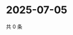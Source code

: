 # 2025-07-05

共 0 条

<!-- BEGIN ZHIHUQUESTIONS -->
<!-- 最后更新时间 Sat Jul 05 2025 04:12:35 GMT+0800 (China Standard Time) -->

<!-- END ZHIHUQUESTIONS -->

